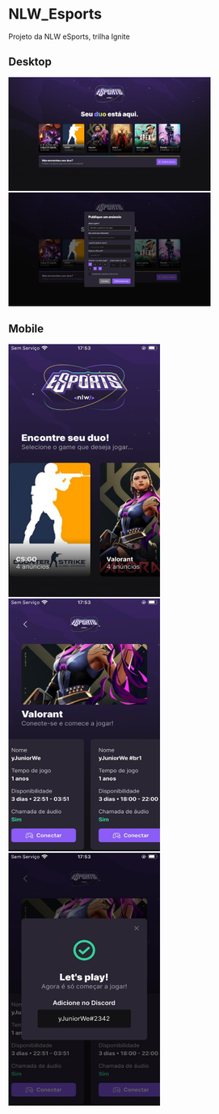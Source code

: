 # NLW_Esports
Projeto da NLW eSports, trilha Ignite
<div>
<h2>Desktop</h2>
</div>
<div>
<img src="images/Desktop 1.jfif" width="400rem">
<br>
<img src="images/Desktop2.jpeg" width="400rem">
</div>
<div>
<h2>Mobile</h2>
</div>
<div>
<img src="images/Mobile 1.jfif" width="300rem" height="500rem">
<br>
<img src="images/Mobile 2.jfif" width="300rem" height="500rem">
<br>
<img src="images/Mobile 3.jfif" width="300rem" height="500rem">
</div>
